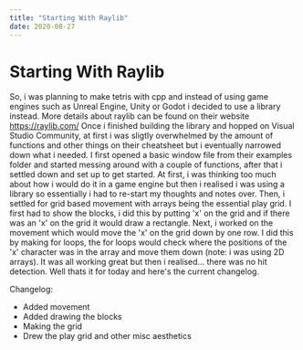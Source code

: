 ```yaml
---
title: "Starting With Raylib"
date: 2020-08-27
---
```


# Starting With Raylib

So, i was planning to make tetris with cpp and instead of using game engines such as Unreal Engine, Unity or Godot i decided to use a library instead.
More details about raylib can be found on their website https://raylib.com/
Once i finished building the library and hopped on Visual Studio Community, at first i was sligtly overwhelmed by the amount of functions and other things on their
cheatsheet but i eventually narrowed down what i needed. I first opened a basic window file from their examples folder and started messing around with a couple of functions,
after that i settled down and set up to get started. At first, i was thinking too much about how i would do it in a game engine but then i realised i was using a library so essentially i had to re-start my thoughts and notes over. Then, i settled for grid based movement with arrays being the essential play grid. I first had to show the blocks, i did this by putting 'x' on the grid and if there was an 'x' on the grid it would draw a rectangle. Next, i worked on the movement which would move the 'x' on the grid down by one row. I did this by making for loops, the for loops would check where the positions of the 'x' character was in the array and move them down (note: i was using 2D arrays). It was all working great but then i realised... there was no hit detection. Well thats it for today and here's the current changelog.

Changelog:
- Added movement
- Added drawing the blocks
- Making the grid
- Drew the play grid and other misc aesthetics
